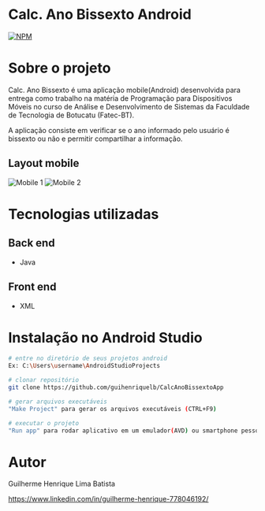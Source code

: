 # Calc. Ano Bissexto Android
[![NPM](https://img.shields.io/npm/l/react)](https://github.com/guihenriquelb/CalcAnoBissextoApp/blob/master/LICENSE) 

# Sobre o projeto

Calc. Ano Bissexto é uma aplicação mobile(Android) desenvolvida para entrega como trabalho na matéria de Programação para Dispositivos Móveis no curso de Análise e Desenvolvimento de Sistemas da Faculdade de Tecnologia de Botucatu (Fatec-BT).

A aplicação consiste em verificar se o ano informado pelo usuário é bissexto ou não e permitir compartilhar a informação.

## Layout mobile
![Mobile 1](https://i.imgur.com/8hJX2o0.png) ![Mobile 2](https://i.imgur.com/KFDV5el.png)

# Tecnologias utilizadas
## Back end
- Java

## Front end
- XML

# Instalação no Android Studio

```bash
# entre no diretório de seus projetos android
Ex: C:\Users\username\AndroidStudioProjects

# clonar repositório
git clone https://github.com/guihenriquelb/CalcAnoBissextoApp

# gerar arquivos executáveis
"Make Project" para gerar os arquivos executáveis (CTRL+F9)

# executar o projeto
"Run app" para rodar aplicativo em um emulador(AVD) ou smartphone pessoal (SHIFT+F10)
```

# Autor

Guilherme Henrique Lima Batista

https://www.linkedin.com/in/guilherme-henrique-778046192/

